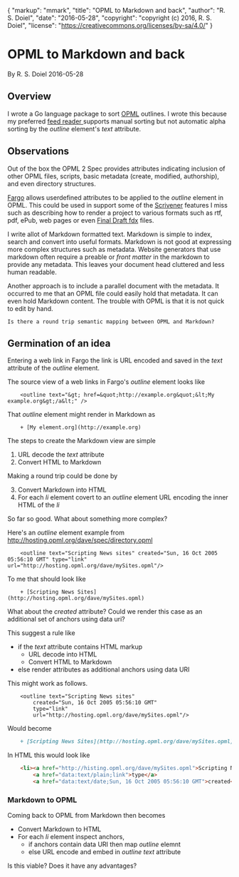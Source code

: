 {
    "markup": "mmark",
    "title": "OPML to Markdown and back",
    "author": "R. S. Doiel",
    "date": "2016-05-28",
    "copyright": "copyright (c) 2016, R. S. Doiel",
    "license": "https://creativecommons.org/licenses/by-sa/4.0/"
}

# OPML to Markdown and back

By R. S. Doiel 2016-05-28

## Overview

I wrote a Go language package to sort [OPML](http://dev.opml.org/spec2.html) outlines. 
I wrote this because my preferred [feed reader ](http://goread.io) supports manual 
sorting but not automatic alpha sorting by the _outline_ element's _text_ attribute. 

## Observations

Out of the box the OPML 2 Spec provides attributes indicating inclusion of other OPML files,
scripts, basic metadata (create, modified, authorship), and even directory structures.

[Fargo](http://fargo.io) allows userdefined attributes to be applied to the _outline_ 
element in OPML. This could be used in support some of the 
[Scrivener](https://www.literatureandlatte.com/scrivener.php)
features I miss such as describing how to render a project to various formats such as
rtf, pdf, ePub, web pages or even [Final Draft fdx](https://www.finaldraft.com/) files.

I write allot of Markdown formatted text.  Markdown is simple to index, 
search and convert into useful formats. Markdown is not good at expressing more
complex structures such as metadata. Website generators that use markdown often
require a preable or _front matter_ in the markdown to provide any metadata. This
leaves your document head cluttered and less human readable.

Another approach is to include a parallel document with the metadata.  It occurred to me 
that an OPML file could easily hold that metadata. It can even hold Markdown content.
The trouble with OPML is that it is not quick to edit by hand.

    Is there a round trip semantic mapping between OPML and Markdown?


## Germination of an idea

Entering a web link in Fargo the link is URL encoded and saved in the _text_ attribute of the 
_outline_ element.

The source view of a web links in Fargo's _outline_ element looks like

```OPML
    <outline text="&gt; href=&quot;http://example.org&quot;&lt;My example.org&gt;/a&lt;" />
```

That _outline_ element might render in Markdown as

```
    + [My element.org](http://example.org)
```

The steps to create the Markdown view are simple

1. URL decode the _text_ attribute
2. Convert HTML to Markdown

Making a round trip could be done by

3. Convert Markdown into HTML
4. For each _li_ element covert to an _outline_ element URL encoding the inner HTML of the _li_

So far so good. What about something more complex?


Here's an _outline_ element example from http://hosting.opml.org/dave/spec/directory.opml 

```OPML
    <outline text="Scripting News sites" created="Sun, 16 Oct 2005 05:56:10 GMT" type="link" url="http://hosting.opml.org/dave/mySites.opml"/>
```

To me that should look like 

```
    + [Scripting News Sites](http://hosting.opml.org/dave/mySites.opml)
```

What about the _created_ attribute? Could we render this case as an additional set of anchors using data uri?

This suggest a rule like

+ if the _text_ attribute contains HTML markup
    + URL decode into HTML
    + Convert HTML to Markdown
+ else render attributes as additional anchors using data URI

This might work as follows. 

```OPML
    <outline text="Scripting News sites" 
        created="Sun, 16 Oct 2005 05:56:10 GMT" 
        type="link" 
        url="http://hosting.opml.org/dave/mySites.opml"/>
```

Would become 

```Markdown
    + [Scripting News Sites](http://hosting.opml.org/dave/mySites.opml) [type](data:text/plain;link) [created](data:text/date;Sun, 16 Oct 2005 05:56:10 GMT)
```

In HTML this would look like

```HTML
    <li><a href="http://histing.opml.org/dave/mySites.opml">Scripting News Sites</a>
        <a href="data:text/plain;link">type</a>
        <a href="data:text/date;Sun, 16 Oct 2005 05:56:10 GMT">created</a></li>
```

### Markdown to OPML

Coming back to OPML from Markdown then becomes

+ Convert Markdown to HTML
+ For each _li_ element inspect anchors, 
    + if anchors contain data URI then map _outline_ elemnt
    + else URL encode and embed in _outline_ _text_ attribute

Is this viable? Does it have any advantages?

